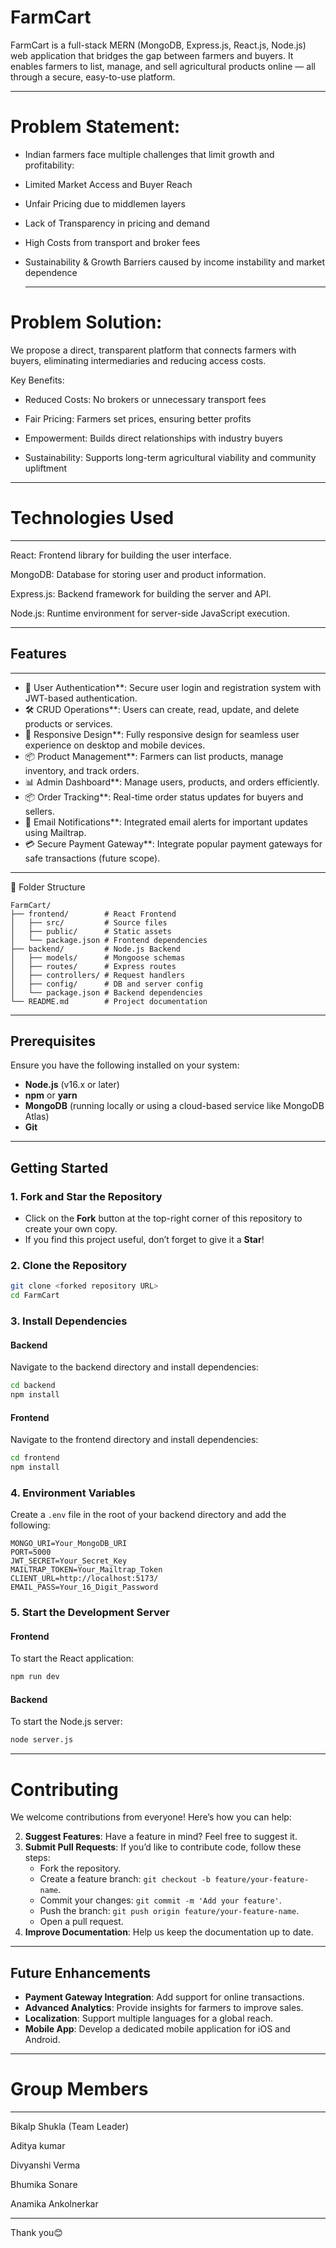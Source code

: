 # FarmCart

FarmCart is a full-stack MERN (MongoDB, Express.js, React.js, Node.js) web application that bridges the gap between farmers and buyers. It enables farmers to list, manage, and sell agricultural products online — all through a secure, easy-to-use platform.

-------------------
# Problem Statement:
  
-  Indian farmers face multiple challenges that limit growth and profitability:

- Limited Market Access and Buyer Reach

- Unfair Pricing due to middlemen layers

- Lack of Transparency in pricing and demand

- High Costs from transport and broker fees

- Sustainability & Growth Barriers caused by income instability and market dependence
  
  -------------------------------------------------------------------------------------------------- 
# Problem Solution:
 
We propose a direct, transparent platform that connects farmers with buyers, eliminating intermediaries and reducing access costs.

Key Benefits:
- Reduced Costs: No brokers or unnecessary transport fees

- Fair Pricing: Farmers set prices, ensuring better profits

- Empowerment: Builds direct relationships with industry buyers

- Sustainability: Supports long-term agricultural viability and community upliftment
---------------------------------------------------------------------
# Technologies Used
------------
React: Frontend library for building the user interface.

MongoDB: Database for storing user and product information.

Express.js: Backend framework for building the server and API.

Node.js: Runtime environment for server-side JavaScript execution.

-----------------------------------------------
## Features
-------------
- 🔐 User Authentication**: Secure user login and registration system with JWT-based authentication.
- 🛠️ CRUD Operations**: Users can create, read, update, and delete products or services.
- 📱 Responsive Design**: Fully responsive design for seamless user experience on desktop and mobile devices.
- 📦 Product Management**: Farmers can list products, manage inventory, and track orders.
- 📊 Admin Dashboard**: Manage users, products, and orders efficiently.
- 📦 Order Tracking**: Real-time order status updates for buyers and sellers.
- 📧 Email Notifications**: Integrated email alerts for important updates using Mailtrap.
- 💳 Secure Payment Gateway**: Integrate popular payment gateways for safe transactions (future scope).
--------------------
📁 Folder Structure

```
FarmCart/
├── frontend/        # React Frontend
│   ├── src/         # Source files
│   ├── public/      # Static assets
│   └── package.json # Frontend dependencies
├── backend/         # Node.js Backend
│   ├── models/      # Mongoose schemas
│   ├── routes/      # Express routes
│   ├── controllers/ # Request handlers
│   ├── config/      # DB and server config
│   └── package.json # Backend dependencies
└── README.md        # Project documentation

```
----------------------
## Prerequisites
Ensure you have the following installed on your system:
- **Node.js** (v16.x or later)
- **npm** or **yarn**
- **MongoDB** (running locally or using a cloud-based service like MongoDB Atlas)
- **Git**
-----------------------------------------------
## Getting Started
### 1. Fork and Star the Repository
- Click on the **Fork** button at the top-right corner of this repository to create your own copy.
- If you find this project useful, don’t forget to give it a **Star**!

### 2. Clone the Repository
```bash
git clone <forked repository URL>
cd FarmCart
```

### 3. Install Dependencies

#### Backend
Navigate to the backend directory and install dependencies:
```bash
cd backend
npm install
```

#### Frontend
Navigate to the frontend directory and install dependencies:
```bash
cd frontend
npm install
```

### 4. Environment Variables
Create a `.env` file in the root of your backend directory and add the following:
```
MONGO_URI=Your_MongoDB_URI
PORT=5000
JWT_SECRET=Your_Secret_Key
MAILTRAP_TOKEN=Your_Mailtrap_Token
CLIENT_URL=http://localhost:5173/
EMAIL_PASS=Your_16_Digit_Password
```

### 5. Start the Development Server

#### Frontend
To start the React application:
```bash
npm run dev
```

#### Backend
To start the Node.js server:
```bash
node server.js
```

---

# Contributing

We welcome contributions from everyone! Here’s how you can help:

2. **Suggest Features**: Have a feature in mind? Feel free to suggest it.
3. **Submit Pull Requests**: If you’d like to contribute code, follow these steps:
    - Fork the repository.
    - Create a feature branch: `git checkout -b feature/your-feature-name`.
    - Commit your changes: `git commit -m 'Add your feature'`.
    - Push the branch: `git push origin feature/your-feature-name`.
    - Open a pull request.
4. **Improve Documentation**: Help us keep the documentation up to date.

---

## Future Enhancements

- **Payment Gateway Integration**: Add support for online transactions.
- **Advanced Analytics**: Provide insights for farmers to improve sales.
- **Localization**: Support multiple languages for a global reach.
- **Mobile App**: Develop a dedicated mobile application for iOS and Android.

---
# Group Members
-----------------------------

Bikalp Shukla (Team Leader)

Aditya kumar

Divyanshi Verma

Bhumika Sonare

Anamika Ankolnerkar

----------------------------

Thank you😊

